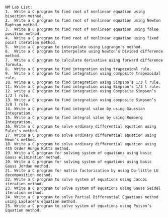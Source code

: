     NM Lab List:
    1.	Write a C program to find root of nonlinear equation using bisection method.
    2.	Write a C program to find root of nonlinear equation using Newton Raphson method.
    3.	Write a C program to find root of nonlinear equation using false position method.
    4.	Write a C program to find root of nonlinear equation using fixed point iteration method.
    5.	Write a C program to interpolate using Lagrange's method.
    6.	Write a C program to interpolate using Newton’s Divided difference method.
    7.	Write a C program to calculate derivative using forward difference formula.
    8.	Write a C program to find integration using trapezoidal rule.
    9.	Write a C program to find integration using composite trapezoidal rule.
    10.	Write a C program to find integration using Simpson’s 1/3 l rule.
    11.	Write a C program to find integration using Simpson’s 1/3 l rule.
    12.	write a C program to find integration using Composite Simpson’s 1/3 l rule.
    13.	Write a C program to find integration using composite Simpson’s 3/8 l rule.
    14.	Write a C program to find integral value by using Gaussian Integration.
    15.	Write a C program to find integral value by using Romberg Integration.
    16.	Write a C program to solve ordinary differential equation using Euler’s method.
    17.	Write a C program to solve ordinary differential equation using Heun’s method.
    18.	Write a C program to solve ordinary differential equation using 4th Order Runge Kutta method.
    19.	Write a C program for solving system of equations using basic Gauss elimination method.
    20.	Write a C program for solving system of equations using basic Gauss Jordan method.
    21.	Write a C program for matrix factorization by using Do-little LU decomposition method.
    22.	Write a C program to solve system of equations using Jacobi iteration method.
    23.	Write a C program to solve system of equations using Gauss Seidel iteration method.
    24.	Write a C program to solve Partial Differential Equations method using Laplace's equation method.
    25.	Write a C program to solve system of equations using Poison’s Equation method.
